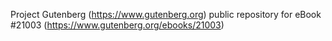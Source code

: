 Project Gutenberg (https://www.gutenberg.org) public repository for eBook #21003 (https://www.gutenberg.org/ebooks/21003)
